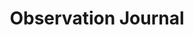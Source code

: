 ---
title: "Observation Journal"
class: studio
start_week: 7
start_date: 2024-04-16
link: https://docs.google.com/document/d/1oOLnU2E_G-u7qHLqmbxJv6fdj6kzTdMx7vt_URCQHow
--- 